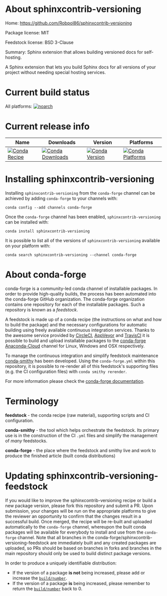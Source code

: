 About sphinxcontrib-versioning
==============================

Home: https://github.com/Robpol86/sphinxcontrib-versioning

Package license: MIT

Feedstock license: BSD 3-Clause

Summary: Sphinx extension that allows building versioned docs for self-hosting.

A Sphinx extension that lets you build Sphinx docs for all versions of
your project without needing special hosting services.


Current build status
====================

All platforms:
[![noarch](https://img.shields.io/circleci/project/github/conda-forge/sphinxcontrib-versioning-feedstock/master.svg?label=noarch)](https://circleci.com/gh/conda-forge/sphinxcontrib-versioning-feedstock)

Current release info
====================

| Name | Downloads | Version | Platforms |
| --- | --- | --- | --- |
| [![Conda Recipe](https://img.shields.io/badge/recipe-sphinxcontrib--versioning-green.svg)](https://anaconda.org/conda-forge/sphinxcontrib-versioning) | [![Conda Downloads](https://img.shields.io/conda/dn/conda-forge/sphinxcontrib-versioning.svg)](https://anaconda.org/conda-forge/sphinxcontrib-versioning) | [![Conda Version](https://img.shields.io/conda/vn/conda-forge/sphinxcontrib-versioning.svg)](https://anaconda.org/conda-forge/sphinxcontrib-versioning) | [![Conda Platforms](https://img.shields.io/conda/pn/conda-forge/sphinxcontrib-versioning.svg)](https://anaconda.org/conda-forge/sphinxcontrib-versioning) |

Installing sphinxcontrib-versioning
===================================

Installing `sphinxcontrib-versioning` from the `conda-forge` channel can be achieved by adding `conda-forge` to your channels with:

```
conda config --add channels conda-forge
```

Once the `conda-forge` channel has been enabled, `sphinxcontrib-versioning` can be installed with:

```
conda install sphinxcontrib-versioning
```

It is possible to list all of the versions of `sphinxcontrib-versioning` available on your platform with:

```
conda search sphinxcontrib-versioning --channel conda-forge
```


About conda-forge
=================

conda-forge is a community-led conda channel of installable packages.
In order to provide high-quality builds, the process has been automated into the
conda-forge GitHub organization. The conda-forge organization contains one repository
for each of the installable packages. Such a repository is known as a *feedstock*.

A feedstock is made up of a conda recipe (the instructions on what and how to build
the package) and the necessary configurations for automatic building using freely
available continuous integration services. Thanks to the awesome service provided by
[CircleCI](https://circleci.com/), [AppVeyor](https://www.appveyor.com/)
and [TravisCI](https://travis-ci.org/) it is possible to build and upload installable
packages to the [conda-forge](https://anaconda.org/conda-forge)
[Anaconda-Cloud](https://anaconda.org/) channel for Linux, Windows and OSX respectively.

To manage the continuous integration and simplify feedstock maintenance
[conda-smithy](https://github.com/conda-forge/conda-smithy) has been developed.
Using the ``conda-forge.yml`` within this repository, it is possible to re-render all of
this feedstock's supporting files (e.g. the CI configuration files) with ``conda smithy rerender``.

For more information please check the [conda-forge documentation](https://conda-forge.org/docs/).

Terminology
===========

**feedstock** - the conda recipe (raw material), supporting scripts and CI configuration.

**conda-smithy** - the tool which helps orchestrate the feedstock.
                   Its primary use is in the construction of the CI ``.yml`` files
                   and simplify the management of *many* feedstocks.

**conda-forge** - the place where the feedstock and smithy live and work to
                  produce the finished article (built conda distributions)


Updating sphinxcontrib-versioning-feedstock
===========================================

If you would like to improve the sphinxcontrib-versioning recipe or build a new
package version, please fork this repository and submit a PR. Upon submission,
your changes will be run on the appropriate platforms to give the reviewer an
opportunity to confirm that the changes result in a successful build. Once
merged, the recipe will be re-built and uploaded automatically to the
`conda-forge` channel, whereupon the built conda packages will be available for
everybody to install and use from the `conda-forge` channel.
Note that all branches in the conda-forge/sphinxcontrib-versioning-feedstock are
immediately built and any created packages are uploaded, so PRs should be based
on branches in forks and branches in the main repository should only be used to
build distinct package versions.

In order to produce a uniquely identifiable distribution:
 * If the version of a package **is not** being increased, please add or increase
   the [``build/number``](https://conda.io/docs/user-guide/tasks/build-packages/define-metadata.html#build-number-and-string).
 * If the version of a package **is** being increased, please remember to return
   the [``build/number``](https://conda.io/docs/user-guide/tasks/build-packages/define-metadata.html#build-number-and-string)
   back to 0.
